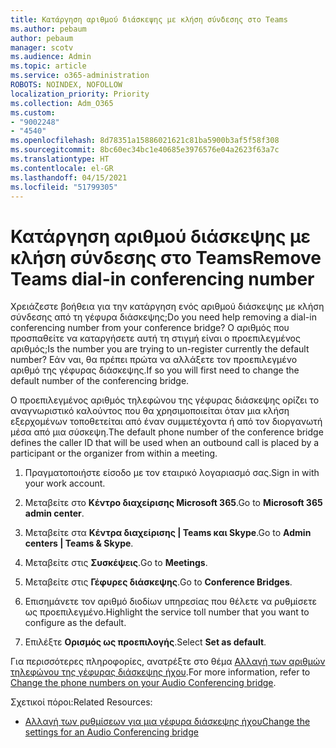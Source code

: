 ```yaml
---
title: Κατάργηση αριθμού διάσκεψης με κλήση σύνδεσης στο Teams
ms.author: pebaum
author: pebaum
manager: scotv
ms.audience: Admin
ms.topic: article
ms.service: o365-administration
ROBOTS: NOINDEX, NOFOLLOW
localization_priority: Priority
ms.collection: Adm_O365
ms.custom:
- "9002248"
- "4540"
ms.openlocfilehash: 8d78351a15886021621c81ba5900b3af5f58f308
ms.sourcegitcommit: 8bc60ec34bc1e40685e3976576e04a2623f63a7c
ms.translationtype: HT
ms.contentlocale: el-GR
ms.lasthandoff: 04/15/2021
ms.locfileid: "51799305"
---
```

# <a name="remove-teams-dial-in-conferencing-number"></a><span data-ttu-id="7cb57-102">Κατάργηση αριθμού διάσκεψης με κλήση σύνδεσης στο Teams</span><span class="sxs-lookup"><span data-stu-id="7cb57-102">Remove Teams dial-in conferencing number</span></span>

<span data-ttu-id="7cb57-103">Χρειάζεστε βοήθεια για την κατάργηση ενός αριθμού διάσκεψης με κλήση σύνδεσης από τη γέφυρα διάσκεψης;</span><span class="sxs-lookup"><span data-stu-id="7cb57-103">Do you need help removing a dial-in conferencing number from your conference bridge?</span></span> <span data-ttu-id="7cb57-104">Ο αριθμός που προσπαθείτε να καταργήσετε αυτή τη στιγμή είναι ο προεπιλεγμένος αριθμός;</span><span class="sxs-lookup"><span data-stu-id="7cb57-104">Is the number you are trying to un-register currently the default number?</span></span> <span data-ttu-id="7cb57-105">Εάν ναι, θα πρέπει πρώτα να αλλάξετε τον προεπιλεγμένο αριθμό της γέφυρας διάσκεψης.</span><span class="sxs-lookup"><span data-stu-id="7cb57-105">If so you will first need to change the default number of the conferencing bridge.</span></span>

<span data-ttu-id="7cb57-106">Ο προεπιλεγμένος αριθμός τηλεφώνου της γέφυρας διάσκεψης ορίζει το αναγνωριστικό καλούντος που θα χρησιμοποιείται όταν μια κλήση εξερχομένων τοποθετείται από έναν συμμετέχοντα ή από τον διοργανωτή μέσα από μια σύσκεψη.</span><span class="sxs-lookup"><span data-stu-id="7cb57-106">The default phone number of the conference bridge defines the caller ID that will be used when an outbound call is placed by a participant or the organizer from within a meeting.</span></span>

1. <span data-ttu-id="7cb57-107">Πραγματοποιήστε είσοδο με τον εταιρικό λογαριασμό σας.</span><span class="sxs-lookup"><span data-stu-id="7cb57-107">Sign in with your work account.</span></span>

2. <span data-ttu-id="7cb57-108">Μεταβείτε στο **Κέντρο διαχείρισης Microsoft 365**.</span><span class="sxs-lookup"><span data-stu-id="7cb57-108">Go to **Microsoft 365 admin center**.</span></span>

3. <span data-ttu-id="7cb57-109">Μεταβείτε στα **Κέντρα διαχείρισης | Teams και Skype**.</span><span class="sxs-lookup"><span data-stu-id="7cb57-109">Go to **Admin centers | Teams & Skype**.</span></span>

4. <span data-ttu-id="7cb57-110">Μεταβείτε στις **Συσκέψεις**.</span><span class="sxs-lookup"><span data-stu-id="7cb57-110">Go to **Meetings**.</span></span>

5. <span data-ttu-id="7cb57-111">Μεταβείτε στις **Γέφυρες διάσκεψης**.</span><span class="sxs-lookup"><span data-stu-id="7cb57-111">Go to **Conference Bridges**.</span></span>

6. <span data-ttu-id="7cb57-112">Επισημάνετε τον αριθμό διοδίων υπηρεσίας που θέλετε να ρυθμίσετε ως προεπιλεγμένο.</span><span class="sxs-lookup"><span data-stu-id="7cb57-112">Highlight the service toll number that you want to configure as the default.</span></span>

7. <span data-ttu-id="7cb57-113">Επιλέξτε **Ορισμός ως προεπιλογής**.</span><span class="sxs-lookup"><span data-stu-id="7cb57-113">Select **Set as default**.</span></span>

<span data-ttu-id="7cb57-114">Για περισσότερες πληροφορίες, ανατρέξτε στο θέμα [Αλλαγή των αριθμών τηλεφώνου της γέφυρας διάσκεψης ήχου](https://docs.microsoft.com/microsoftteams/change-the-phone-numbers-on-your-audio-conferencing-bridge).</span><span class="sxs-lookup"><span data-stu-id="7cb57-114">For more information, refer to [Change the phone numbers on your Audio Conferencing bridge](https://docs.microsoft.com/microsoftteams/change-the-phone-numbers-on-your-audio-conferencing-bridge).</span></span>

<span data-ttu-id="7cb57-115">Σχετικοί πόροι:</span><span class="sxs-lookup"><span data-stu-id="7cb57-115">Related Resources:</span></span>

- [<span data-ttu-id="7cb57-116">Αλλαγή των ρυθμίσεων για μια γέφυρα διάσκεψης ήχου</span><span class="sxs-lookup"><span data-stu-id="7cb57-116">Change the settings for an Audio Conferencing bridge</span></span>](https://docs.microsoft.com/microsoftteams/change-the-settings-for-an-audio-conferencing-bridge)
